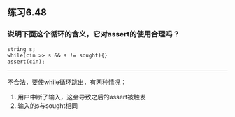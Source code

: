 ## 练习6.48
### 说明下面这个循环的含义，它对assert的使用合理吗？
    string s;
    while(cin >> s && s != sought){}
    assert(cin);
***
不合法，要使while循环跳出，有两种情况：  
1. 用户中断了输入，这会导致之后的assert被触发
2. 输入的s与sought相同
